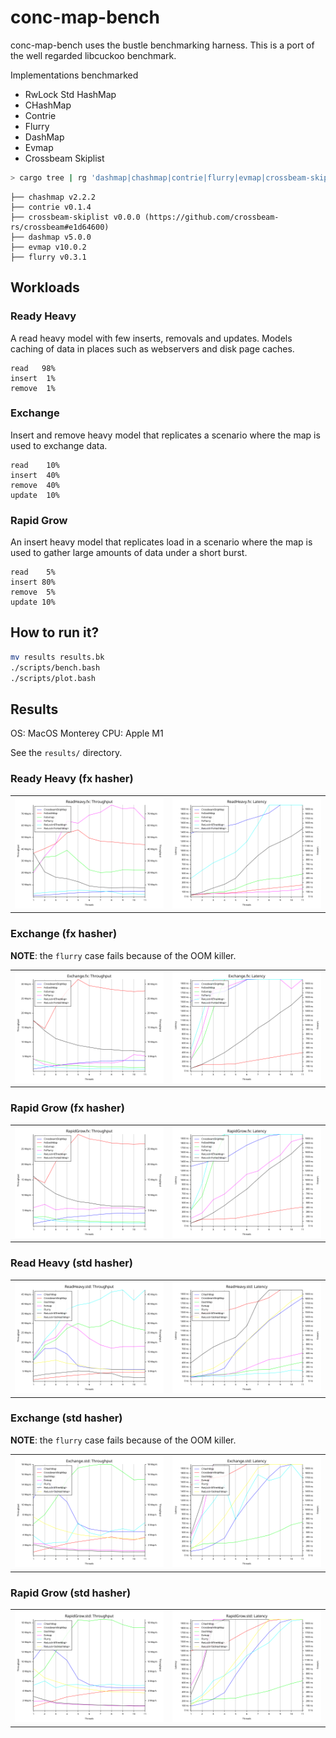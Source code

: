 # conc-map-bench

conc-map-bench uses the bustle benchmarking harness. This is a port of the well regarded libcuckoo benchmark.

Implementations benchmarked
- RwLock Std HashMap
- CHashMap
- Contrie
- Flurry
- DashMap
- Evmap
- Crossbeam Skiplist

```sh
> cargo tree | rg 'dashmap|chashmap|contrie|flurry|evmap|crossbeam-skiplist'
```
```
├── chashmap v2.2.2
├── contrie v0.1.4
├── crossbeam-skiplist v0.0.0 (https://github.com/crossbeam-rs/crossbeam#e1d64600)
├── dashmap v5.0.0
├── evmap v10.0.2
├── flurry v0.3.1
```

## Workloads

### Ready Heavy

A read heavy model with few inserts, removals and updates. Models caching of data in places such as webservers and disk page caches.
```
read   98%
insert  1%
remove  1%
```

### Exchange

Insert and remove heavy model that replicates a scenario where the map is used to exchange data.
```
read    10%
insert  40%
remove  40%
update  10%
```

### Rapid Grow

An insert heavy model that replicates load in a scenario where the map is used to gather large amounts of data under a short burst.
```
read    5%
insert 80%
remove  5%
update 10%
```

## How to run it?

```sh
mv results results.bk
./scripts/bench.bash
./scripts/plot.bash
```

## Results

OS: MacOS Monterey
CPU: Apple M1

See the `results/` directory.

### Ready Heavy (fx hasher)
| | |
:-------------------------:|:-------------------------:
![](results/ReadHeavy.fx.throughput.svg) | ![](results/ReadHeavy.fx.latency.svg)

### Exchange (fx hasher)
**NOTE**: the `flurry` case fails because of the OOM killer.

| | |
:-------------------------:|:-------------------------:
![](results/Exchange.fx.throughput.svg) | ![](results/Exchange.fx.latency.svg)

### Rapid Grow (fx hasher)
| | |
:-------------------------:|:-------------------------:
![](results/RapidGrow.fx.throughput.svg) | ![](results/RapidGrow.fx.latency.svg)

### Read Heavy (std hasher)
| | |
:-------------------------:|:-------------------------:
![](results/ReadHeavy.std.throughput.svg) | ![](results/ReadHeavy.std.latency.svg)

### Exchange (std hasher)
**NOTE**: the `flurry` case fails because of the OOM killer.

| | |
:-------------------------:|:-------------------------:
![](results/Exchange.std.throughput.svg) | ![](results/Exchange.std.latency.svg)

### Rapid Grow (std hasher)
| | |
:-------------------------:|:-------------------------:
![](results/RapidGrow.std.throughput.svg) | ![](results/RapidGrow.std.latency.svg)
